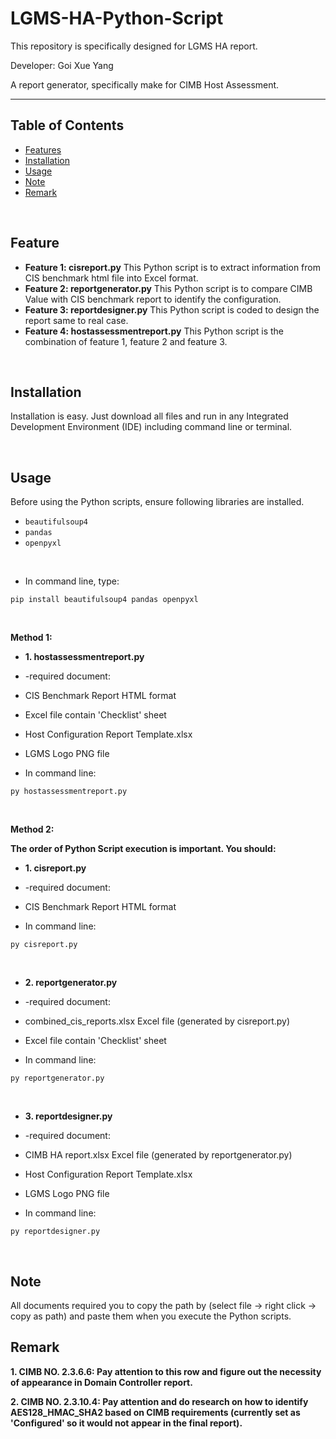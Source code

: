 # LGMS-HA-Python-Script

This repository is specifically designed for LGMS HA report.

Developer: Goi Xue Yang

A report generator, specifically make for CIMB Host Assessment.

---

## Table of Contents
- [Features](#features)
- [Installation](#installation)
- [Usage](#usage)
- [Note](#note)
- [Remark](#remark)
<br />

## Feature
* **Feature 1: cisreport.py** This Python script is to extract information from CIS benchmark html file into Excel format.
* **Feature 2: reportgenerator.py** This Python script is to compare CIMB Value with CIS benchmark report to identify the configuration.
* **Feature 3: reportdesigner.py** This Python script is coded to design the report same to real case.
* **Feature 4: hostassessmentreport.py** This Python script is the combination of feature 1, feature 2 and feature 3.
<br />

## Installation
Installation is easy. Just download all files and run in any Integrated Development Environment (IDE) including command line or terminal.

<br />

## Usage
Before using the Python scripts, ensure following libraries are installed.

* ```beautifulsoup4```
* ```pandas```
* ```openpyxl```
<br />

* In command line, type:
```
pip install beautifulsoup4 pandas openpyxl
```
<br />

**Method 1:**
* **1. hostassessmentreport.py**
* -required document:
* CIS Benchmark Report HTML format
* Excel file contain 'Checklist' sheet
* Host Configuration Report Template.xlsx
* LGMS Logo PNG file

* In command line:
```
py hostassessmentreport.py
```
<br />

**Method 2:**

**The order of Python Script execution is important. You should:**
* **1. cisreport.py**
* -required document:
* CIS Benchmark Report HTML format

* In command line:
```
py cisreport.py
```
<br />

* **2. reportgenerator.py**
* -required document:
* combined_cis_reports.xlsx Excel file (generated by cisreport.py)
* Excel file contain 'Checklist' sheet

* In command line:
```
py reportgenerator.py
```
<br />

* **3. reportdesigner.py**
* -required document:
* CIMB HA report.xlsx Excel file (generated by reportgenerator.py)
* Host Configuration Report Template.xlsx
* LGMS Logo PNG file

* In command line:
```
py reportdesigner.py
```
<br />

## Note
All documents required you to copy the path by (select file -> right click -> copy as path) and paste them when you execute the Python scripts.

## Remark
**1. CIMB NO. 2.3.6.6: Pay attention to this row and figure out the necessity of appearance in Domain Controller report.**

**2. CIMB NO. 2.3.10.4: Pay attention and do research on how to identify AES128_HMAC_SHA2 based on CIMB requirements (currently set as 'Configured' so it would not appear in the final report).**
